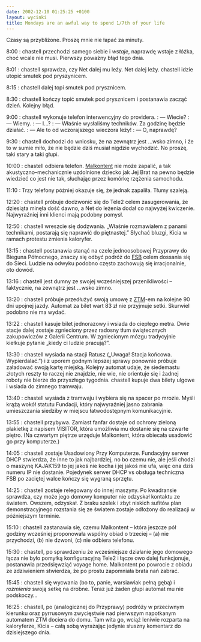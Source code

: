 ```yaml
---
date: 2002-12-10 01:25:25 +0100
layout: wycinki
title: Mondays are an awful way to spend 1/7th of your life
---
```


Czasy są przybliżone. Proszę mnie nie łapać za minuty.

8:00
: chastell przechodzi samego siebie i _wstaje_, naprawdę wstaje z łóżka, choć wcale nie musi. Pierwszy poważny błąd tego dnia.

8:01
: chastell sprawdza, czy Net dalej mu leży. Net dalej leży. chastell idzie utopić smutek pod pryszynicem.

8:15
: chastell dalej topi smutek pod prysznicem.

8:30
: chastell kończy topić smutek pod prysznicem i postanawia zacząć dzień. Kolejny błąd.

9:00
: chastell wykonuje telefon interwencyjny do providera.
: — Wiecie?
: — Wiemy.
: — I…?
: — Właśnie wysłaliśmy techników. Za godzinę będzie działać.
: — Ale to od wczorajszego wieczora leży!
: — O, naprawdę?

9:30
: chastell dochodzi do wniosku, że na zewnątrz jest …wsko zimno, i że to w sumie miło, że nie będzie dziś musiał nigdzie wychodzić. No proszę, taki stary a taki głupi.

10:00
: chastell odbiera telefon. [Malkontent](http://malkontent.pl/ 'siostra moja, Katarzyna') nie może zapalić, a tak akustyczno–mechanicznie uzdolnione dziecko jak Jej Brat na pewno będzie wiedzieć co jest nie tak, słuchając przez komórkę rzężenia samochodu.

11:10
: Trzy telefony później okazuje się, że jednak zapaliła. Tłumy szaleją.

12:20
: chastell próbuje dodzwonić się do Tele2 celem zasugerowania, że dziesiąta minęła dość dawno, a Net do leżenia dodał co najwyżej kwiczenie. Najwyraźniej inni klienci mają podobny pomysł.

12:50
: chastell wreszcie się dodzwania. „Właśnie rozmawiałem z panami technikami, postarają się naprawić do piętnastej.” Słychać bluzgi, Kicia w ramach protestu zmienia kaloryfer.

13:15
: chastell postanawia stanąć na czele jednoosobowej Przyprawy do Bieguna Północnego, znaczy się odbyć podróż do [FSB](http://www.batory.org.pl/ 'Fundacja im. Stefana Batorego') celem dossania się do Sieci. Ludzie na odwyku podobno często zachowują się irracjonalnie, oto dowód.

13:16
: chastell jest dumny ze swojej wcześniejszej przenikliwości – faktycznie, na zewnątrz jest …wsko zimno.

13:20
: chastell próbuje przedłużyć swoją umowę z [ZTM](http://www.ztm.waw.pl/ 'Zarząd Transportu Miejskiego')-em na kolejne 90 dni upojnej jazdy. Automat za bilet wart 83 zł nie przyjmuje setki. Skurwiel podobno nie ma wydać.

13:22
: chastell kasuje bilet jednorazowy i wsiada do ciepłego metra. Dwie stacje dalej zostaje zgnieciony przez radosny tłum świątecznych zakupowiczów z Galerii Centrum. W zgniecionym mózgu tradycyjnie kiełkuje pytanie „kiedy ci ludzie pracują?”.

13:30
: chastell wysiada na stacji Ratusz („Uwaga! Stacja końcowa. Wypierdalać.”) i z uporem godnym lepszej sprawy ponownie próbuje załadować swoją kartę miejską. Kolejny automat udaje, że siedemastu złotych reszty to raczej nie znajdzie, nie wie, nie orientuje się i żadnej roboty nie bierze do przyszłego tygodnia. chastell kupuje dwa bilety ulgowe i wsiada do zimnego tramwaju.

13:40
: chastell wysiada z tramwaju i wybiera się na spacer po mrozie. Myśli krążą wokół statutu Fundacji, który najwyraźniej jasno zabrania umieszczania siedziby w miejscu łatwodostępnym komunikacyjnie.

13:55
: chastell przybywa. Zamiast fanfar dostaje od ochrony zieloną plakietkę z napisem VISITOR, która umożliwia mu dostanie się na czwarte piętro. (Na czwartym piętrze urzęduje Malkontent, która obiecała usadowić go przy komputerze.)

14:05
: chastell zostaje Usadowiony Przy Komputerze. Fundacyjny serwer DHCP stwierdza, że inne to jak najbardziej, no bo czemu nie, ale jeśli chodzi o maszynę KAJAK159 to jej jakoś nie kocha i jej jakoś nie ufa, więc ona dziś numeru IP nie dostanie. Pojedynek serwer DHCP vs obsługa techniczna FSB po zaciętej walce kończy się wygraną sprzętu.

14:25
: chastell zostaje relegowany do innej maszyny. Po kwadransie sprawdza, czy może jego domowy komputer nie odzyskał kontaktu ze światem. Owszem, odzyskał. Z braku szelek i zbyt niskich sufitów plan demonstracyjnego rozstania się ze światem zostaje odłożony do realizacji w późniejszym terminie.

15:10
: chastell zastanawia się, czemu Malkontent – która jeszcze pół godziny wcześniej proponowała wspólny obiad o trzeciej – (a) nie przychodzi, (b) nie dzwoni, (c) nie odbiera telefonu.

15:30
: chastell, po sprawdzeniu że wcześniejsze działanie jego domowego łącza nie było pomyłką konfiguracyjną Tele2 i łącze owo dalej funkcjonuje, postanawia przedsięwziąć voyage home. Malkontent po powrocie z obiadu ze zdziwieniem stwierdza, że po prostu zapomniała brata nań zabrać.

15:45
: chastell się wycwania (bo to, panie, warsiawiak pełną gębą) i _rozmienia_ swoją setkę na drobne. Teraz już żaden głupi automat mu nie podskoczy…

16:25
: chastell, po (analogicznej do Przyprawy) podróży w przeciwnym kierunku oraz pyrrusowym zwycięstwie nad pierwszym napotkanym automatem ZTM dociera do domu. Tam wita go, wciąż leniwie rozparta na kaloryferze, Kicia – całą sobą wyrażając jedynie słuszny komentarz do dzisiejszego dnia.
